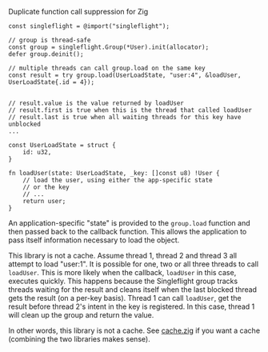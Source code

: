 Duplicate function call suppression for Zig

```zig
const singleflight = @import("singleflight");

// group is thread-safe
const group = singleflight.Group(*User).init(allocator);
defer group.deinit();

// multiple threads can call group.load on the same key
const result = try group.load(UserLoadState, "user:4", &loadUser, UserLoadState{.id = 4});


// result.value is the value returned by loadUser
// result.first is true when this is the thread that called loadUser
// result.last is true when all waiting threads for this key have unblocked
...

const UserLoadState = struct {
    id: u32,
}

fn loadUser(state: UserLoadState, _key: []const u8) !User {
    // load the user, using either the app-specific state
    // or the key
    // ...
    return user;
}
```

An application-specific "state" is provided to the `group.load` function and then passed back to the callback function. This allows the application to pass itself information necessary to load the object.

This library is not a cache. Assume thread 1, thread 2 and thread 3 all attempt to load "user:1". It is possible for one, two or all three threads to call `loadUser`. This is more likely when the callback, `loadUser` in this case, executes quickly. This happens because the Singleflight group tracks threads waiting for the result and cleans itself when the last blocked thread gets the result (on a per-key basis). Thread 1 can call `loadUser`, get the result before thread 2's intent in the key is registered. In this case, thread 1 will clean up the group and return the value. 

In other words, this library is not a cache. See [cache.zig](https://github.com/karlseguin/cache.zig) if you want a cache (combining the two libraries makes sense).
